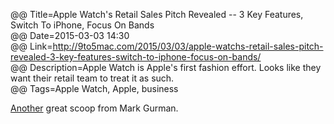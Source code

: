 @@ Title=Apple Watch's Retail Sales Pitch Revealed -- 3 Key Features, Switch To iPhone, Focus On Bands  
@@ Date=2015-03-03 14:30  
@@ Link=http://9to5mac.com/2015/03/03/apple-watchs-retail-sales-pitch-revealed-3-key-features-switch-to-iphone-focus-on-bands/  
@@ Description=Apple Watch is Apple's first fashion effort. Looks like they want their retail team to treat it as such.  
@@ Tags=Apple Watch, Apple, business  

[Another][9to5mac] great scoop from Mark Gurman.

[9to5mac]: http://9to5mac.com/2013/07/18/apple-stacks-iwatch-team-with-sensor-fitness-experts/